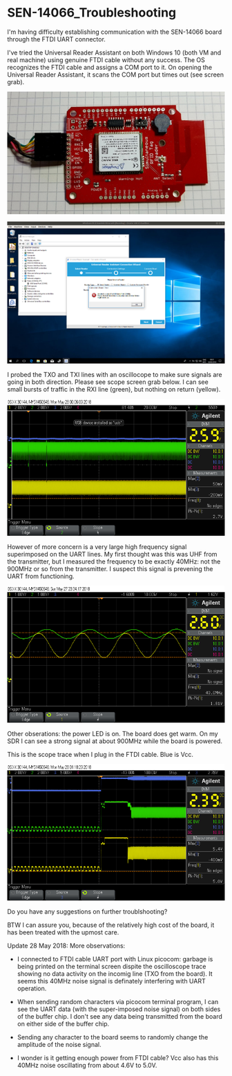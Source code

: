 # SEN-14066_Troubleshooting

I'm having difficulty establishing communication with the SEN-14066 board through the FTDI UART connector.

I've tried the Universal Reader Assistant on both Windows 10 (both VM and real machine) using genuine FTDI
cable without any success. The OS recognizes the FTDI cable and assigns a COM port to it.
On opening the Universal Reader Assistant, it scans the COM port but times out (see screen grab).

![picture of SEN-15066 with FTDI header and cable](./board_with_ftdi_cable.jpg)

![screen grab of Universal Reader Assistant attempting to make a connection to SEN-14066](./Universal_Reader_Assistant.png)

I probed the TXO and TXI lines with an oscillocope to make sure signals are going in both direction. Please
see scope screen grab below. I can see small bursts of traffic in the RXI line (green), but nothing
on return (yellow). 

![scope screen grab of RXI (green) and TXO (yellow) while URA utility scans COM port](./scope_1.png)


However of more concern is a very large high frequency signal superimposed on the UART lines. My first
thought was this was UHF from the transmitter, but I measured
the frequency to be exactly 40MHz: not the 900MHz or so from the transmitter. I suspect 
this signal is prevening the UART from functioning. 

![scope screen grab of RXI (green) and TXO (yellow) at 10ns/div timebase showing 40MHz signal](./scope_0.png)

Other obserations: the power LED is on. The board does get warm. On my SDR I can see a strong 
signal at about 900MHz while the board is powered.

This is the scope trace when I plug in the FTDI cable. Blue is Vcc.

![scope trace on plugging in USB cable](./scope_3.png)


Do you have any suggestions on further troublshooting?

BTW I can assure you, because of the relatively high cost of the board, it has been treated with the
upmost care.  

Update 28 May 2018: More observations:

 * I connected to FTDI cable UART port with Linux picocom: garbage is being printed on the terminal screen dispite the oscilloscope trace showing no data activity on the incomig line (TXO from the board).  It seems this 40MHz noise signal is definately interfering with UART operation.

 * When sending random characters via picocom terminal program, I can see the UART data (with the super-imposed noise signal) on both sides of the buffer chip. I don't see any data being transmitted from the board on either side of the buffer chip.
 
 * Sending any character to the board seems to randomly change the amplitude of the noise signal.
 
 * I wonder is it getting enough power from FTDI cable? Vcc also has this 40MHz noise oscillating from about 4.6V to 5.0V.

